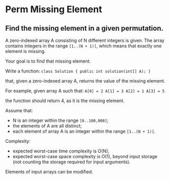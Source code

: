 # Perm Missing Element
## Find the missing element in a given permutation.

A zero-indexed array A consisting of N different integers is given. The array contains integers in the range ```[1..(N + 1)]```, which means that exactly one element is missing.

Your goal is to find that missing element.

Write a function:
```class Solution { public int solution(int[] A); }```

that, given a zero-indexed array A, returns the value of the missing element.

For example, given array A such that:
```A[0] = 2 A[1] = 3 A[2] = 1 A[3] = 5```

the function should return 4, as it is the missing element.

Assume that:
* N is an integer within the range ```[0..100,000]```;
* the elements of A are all distinct;
* each element of array A is an integer within the range ```[1..(N + 1)]```.

Complexity:
* expected worst-case time complexity is O(N);
* expected worst-case space complexity is O(1), beyond input storage (not counting the storage required for input arguments).

Elements of input arrays can be modified.
